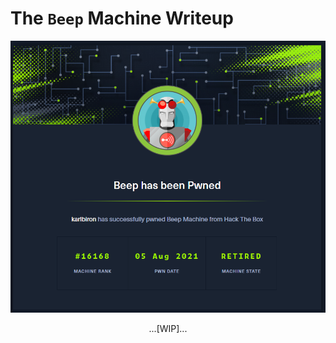 # The `Beep` Machine Writeup

![beep_pwned](/assets/beep_pwned.png)

<p align="center">
...[WIP]...
</p>